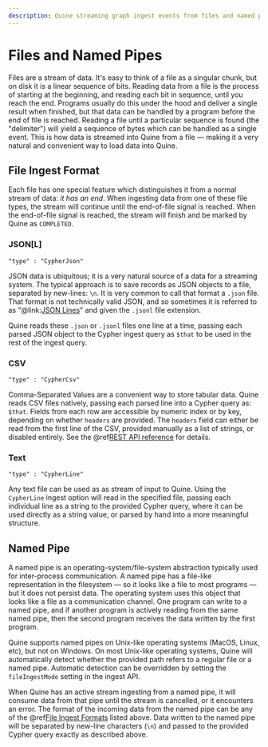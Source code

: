 ```yaml
---
description: Quine streaming graph ingest events from files and named pipes
---
```

# Files and Named Pipes

Files are a stream of data. It's easy to think of a file as a singular chunk, but on disk it is a linear sequence of bits. Reading data from a file is the process of starting at the beginning, and reading each bit in sequence, until you reach the end. Programs usually do this under the hood and deliver a single result when finished, but that data can be handled by a program before the end of file is reached. Reading a file until a particular sequence is found (the "delimiter") will yield a sequence of bytes which can be handled as a single event. This is how data is streamed into Quine from a file — making it a very natural and convenient way to load data into Quine.

## File Ingest Format

Each file has one special feature which distinguishes it from a normal stream of data: *it has an end*. When ingesting data from one of these file types, the stream will continue until the end-of-file signal is reached. When the end-of-file signal is reached, the stream will finish and be marked by Quine as `COMPLETED`.

### JSON[L]

`"type" : "CypherJson"`

JSON data is ubiquitous; it is a very natural source of a data for a streaming system. The typical approach is to save records as JSON objects to a file, separated by new-lines: `\n`. It is very common to call that format a `.json` file. That format is not technically valid JSON, and so sometimes it is referred to as "@link:[JSON Lines](https://jsonlines.org)" and given the `.jsonl` file extension.

Quine reads these `.json` or `.jsonl` files one line at a time, passing each parsed JSON object to the Cypher ingest query as `$that` to be used in the rest of the ingest query.

### CSV

`"type" : "CypherCsv"`

Comma-Separated Values are a convenient way to store tabular data. Quine reads CSV files natively, passing each parsed line into a Cypher query as: `$that`. Fields from each row are accessible by numeric index or by key, depending on whether `headers` are provided. The `headers` field can either be read from the first line of the CSV, provided manually as a list of strings, or disabled entirely. See the @ref[REST API reference](../../reference/rest-api.md) for details.

### Text

`"type" : "CypherLine"`

Any text file can be used as as stream of input to Quine. Using the `CypherLine` ingest option will read in the specified file, passing each individual line as a string to the provided Cypher query, where it can be used directly as a string value, or parsed by hand into a more meaningful structure.

## Named Pipe

A named pipe is an operating-system/file-system abstraction typically used for inter-process communication. A named pipe has a file-like representation in the filesystem — so it looks like a file to most programs — but it does not persist data. The operating system uses this object that looks like a file as a communication channel. One program can write to a named pipe, and if another program is actively reading from the same named pipe, then the second program receives the data written by the first program.

Quine supports named pipes on Unix-like operating systems (MacOS, Linux, etc), but not on Windows. On most Unix-like operating systems, Quine will automatically detect whether the provided path refers to a regular file or a named pipe. Automatic detection can be overridden by setting the `fileIngestMode` setting in the ingest API.

When Quine has an active stream ingesting from a named pipe, it will consume data from that pipe until the stream is cancelled, or it encounters an error. The format of the incoming data from the named pipe can be any of the @ref[File Ingest Formats](#file-ingest-format) listed above. Data written to the named pipe will be separated by new-line characters (`\n`) and passed to the provided Cypher query exactly as described above.
